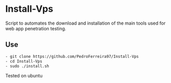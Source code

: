 # Install-Vps


Script to automates the download and installation of the main tools used for web app penetration testing.

## Use

```bash
- git clone https://github.com/PedroFerreira97/Install-Vps
- cd Install-Vps
- sudo ./install.sh
```
Tested on ubuntu
